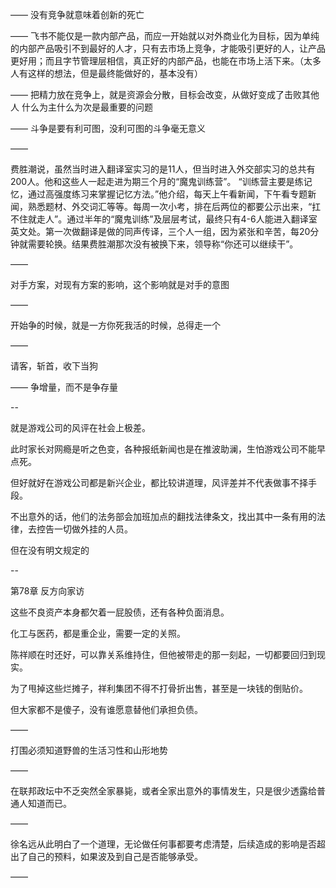 ——
没有竞争就意味着创新的死亡

——
飞书不能仅是一款内部产品，而应一开始就以对外商业化为目标，因为单纯的内部产品吸引不到最好的人才，只有去市场上竞争，才能吸引更好的人，让产品更好用；而且字节管理层相信，真正好的内部产品，也能在市场上活下来。（太多人有这样的想法，但是最终能做好的，基本没有）

——
把精力放在竞争上，就是资源会分散，目标会改变，从做好变成了击败其他人
什么为主什么为次是最重要的问题

——
斗争是要有利可图，没利可图的斗争毫无意义

——

费胜潮说，虽然当时进入翻译室实习的是11人，但当时进入外交部实习的总共有200人。他和这些人一起走进为期三个月的“魔鬼训练营”。 “训练营主要是练记忆，通过高强度练习来掌握记忆方法。”他介绍，每天上午看新闻，下午看专题新闻，熟悉题材、外交词汇等等。每周一次小考，排在后两位的都要公示出来，“扛不住就走人”。通过半年的“魔鬼训练”及层层考试，最终只有4-6人能进入翻译室英文处。第一次做翻译是做的同声传译，三个人一组，因为紧张和辛苦，每20分钟就需要轮换。结果费胜潮那次没有被换下来，领导称“你还可以继续干”。

——

对手方案，对现有方案的影响，这个影响就是对手的意图

——

开始争的时候，就是一方你死我活的时候，总得走一个

——

请客，斩首，收下当狗

——
争增量，而不是争存量

--

就是游戏公司的风评在社会上极差。

此时家长对网瘾是听之色变，各种报纸新闻也是在推波助澜，生怕游戏公司不能早点死。

但好就好在游戏公司都是新兴企业，都比较讲道理，风评差并不代表做事不择手段。

不出意外的话，他们的法务部会加班加点的翻找法律条文，找出其中一条有用的法律，去控告一切做外挂的人员。

但在没有明文规定的

--

第78章 反方向家访

这些不良资产本身都欠着一屁股债，还有各种负面消息。

化工与医药，都是重企业，需要一定的关照。

陈祥顺在时还好，可以靠关系维持住，但他被带走的那一刻起，一切都要回归到现实。

为了甩掉这些烂摊子，祥利集团不得不打骨折出售，甚至是一块钱的倒贴价。

但大家都不是傻子，没有谁愿意替他们承担负债。

——

打围必须知道野兽的生活习性和山形地势

——

在联邦政坛中不乏突然全家暴毙，或者全家出意外的事情发生，只是很少透露给普通人知道而已。

——

徐名远从此明白了一个道理，无论做任何事都要考虑清楚，后续造成的影响是否超出了自己的预料，如果波及到自己是否能够承受。

——




